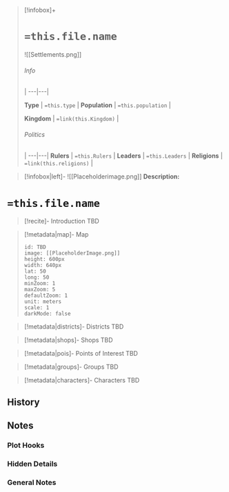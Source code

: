 
> [!infobox]+
> # `=this.file.name`
> 
> ![[Settlements.png]]
> ###### Info
>  |
> ---|---|
> 
> **Type** | `=this.type` |
> **Population** | `=this.population` |
> 
> **Kingdom** | `=link(this.Kingdom)` |
> 
> ###### Politics
>  |
> ---|---|
> **Rulers** | `=this.Rulers` |
> **Leaders** | `=this.Leaders` |
> **Religions** | `=link(this.religions)` |
> 

> [!infobox|left]- 
> ![[Placeholderimage.png]]
> **Description:** 

# **`=this.file.name`**
> [!recite]- Introduction
TBD

> [!metadata|map]- Map
> ```leaflet
> id: TBD
> image: [[PlaceholderImage.png]]
> height: 600px
> width: 640px
> lat: 50
> long: 50
> minZoom: 1
> maxZoom: 5
> defaultZoom: 1
> unit: meters
> scale: 1
> darkMode: false
> ```

> [!metadata|districts]- Districts
> TBD

> [!metadata|shops]- Shops
>TBD

> [!metadata|pois]- Points of Interest
> TBD


> [!metadata|groups]- Groups
> TBD


> [!metadata|characters]- Characters
> TBD


## History


## Notes
### Plot Hooks


### Hidden Details


### General Notes




